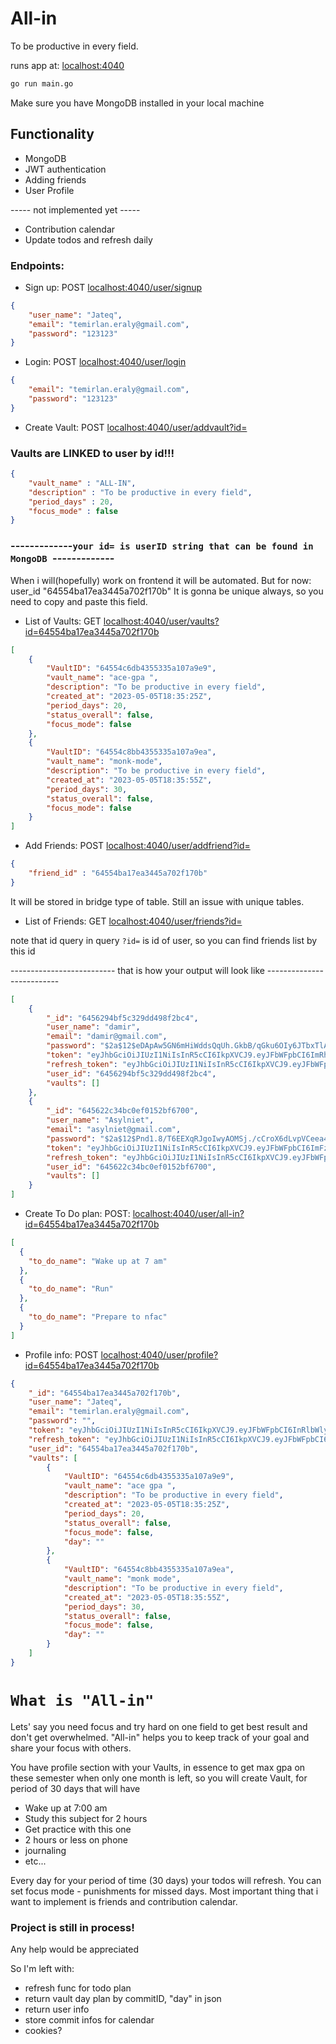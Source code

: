 # All-in

To be productive in every field.

runs app at: [localhost:4040](http://localhost:4040/)
```bash
go run main.go
```
Make sure you have MongoDB installed in your local machine
## Functionality
- MongoDB
- JWT authentication
- Adding friends
- User Profile

----- not implemented yet -----

- Contribution calendar 
- Update todos and refresh daily


### Endpoints:
- Sign up: POST [localhost:4040/user/signup](http://localhost:4040/user/signup)
```json
{
    "user_name": "Jateq",
    "email": "temirlan.eraly@gmail.com",
    "password": "123123"
}
```
- Login: POST [localhost:4040/user/login](http://localhost:4040/user/login)

```json
{   
    "email": "temirlan.eraly@gmail.com",
    "password": "123123"
}
```



- Create Vault: POST [localhost:4040/user/addvault?id=](http://localhost:4040/user/addvault?id=)



### Vaults are LINKED to user by id!!!
```json 
{
    "vault_name" : "ALL-IN",
    "description" : "To be productive in every field",
    "period_days" : 20,
    "focus_mode" : false
}
```
### -------------`your id= is userID string that can be found in MongoDB `-------------
When i will(hopefully) work on frontend it will be automated. But for now:
user_id
"64554ba17ea3445a702f170b" It is gonna be unique always, so you need to copy and paste this field.
- List of Vaults: GET [localhost:4040/user/vaults?id=64554ba17ea3445a702f170b](http://localhost:4040/user/vaults?id=64554ba17ea3445a702f170b)
```json
[
    {
        "VaultID": "64554c6db4355335a107a9e9",
        "vault_name": "ace-gpa ",
        "description": "To be productive in every field",
        "created_at": "2023-05-05T18:35:25Z",
        "period_days": 20,
        "status_overall": false,
        "focus_mode": false
    },
    {
        "VaultID": "64554c8bb4355335a107a9ea",
        "vault_name": "monk-mode",
        "description": "To be productive in every field",
        "created_at": "2023-05-05T18:35:55Z",
        "period_days": 30,
        "status_overall": false,
        "focus_mode": false
    }
]
```
- Add Friends: POST [localhost:4040/user/addfriend?id=](http://localhost:4040/user/addfriend?id=)
```json
{
    "friend_id" : "64554ba17ea3445a702f170b"
}
```
It will be stored in bridge type of table. Still an issue with unique tables.

- List of Friends: GET [localhost:4040/user/friends?id=](http://localhost:4040/user/friends?id=)

note that id query in query `?id=` is id of user, so you can find friends list by this id 

-------------------------- that is how your output will look like --------------------------
```json
[
    {
        "_id": "6456294bf5c329dd498f2bc4",
        "user_name": "damir",
        "email": "damir@gmail.com",
        "password": "$2a$12$eDApAw5GN6mHiWddsQqUh.GkbB/qGku6OIy6JTbxTlAjvRXfFR8lu",
        "token": "eyJhbGciOiJIUzI1NiIsInR5cCI6IkpXVCJ9.eyJFbWFpbCI6ImRhbWlyQGdtYWlsLmNvbSIsIlVzZXIiOiJkYW1pciIsIlVpZCI6IjY0NTYyOTRiZjVjMzI5ZGQ0OThmMmJjNCIsImV4cCI6MTY4MzQ1NDY2N30.os2J3MKs8PpM9_BaZjIcP8KH0iRjxgIKIXUc77vVGlo",
        "refresh_token": "eyJhbGciOiJIUzI1NiIsInR5cCI6IkpXVCJ9.eyJFbWFpbCI6IiIsIlVzZXIiOiIiLCJVaWQiOiIiLCJleHAiOjE2ODM0NTQ2Njd9.EJajWf1FCWB6nAjoGYWAX5PH-2FBvTKk1tuac737OVw",
        "user_id": "6456294bf5c329dd498f2bc4",
        "vaults": []
    },
    {
        "_id": "645622c34bc0ef0152bf6700",
        "user_name": "Asylniet",
        "email": "asylniet@gmail.com",
        "password": "$2a$12$Pnd1.8/T6EEXqRJgoIwyAOMSj./cCroX6dLvpVCeea4vCJVzp7Xhq",
        "token": "eyJhbGciOiJIUzI1NiIsInR5cCI6IkpXVCJ9.eyJFbWFpbCI6ImFzeWxuaWV0QGdtYWlsLmNvbSIsIlVzZXIiOiJBc3lsbmlldCIsIlVpZCI6IjY0NTYyMmMzNGJjMGVmMDE1MmJmNjcwMCIsImV4cCI6MTY4MzQ1Mjk5NX0.4DN2ydS8DbVTtiSojQ9ZpajpAkM2xtcgKRwNiERcwKU",
        "refresh_token": "eyJhbGciOiJIUzI1NiIsInR5cCI6IkpXVCJ9.eyJFbWFpbCI6IiIsIlVzZXIiOiIiLCJVaWQiOiIiLCJleHAiOjE2ODM0NTI5OTV9.Sj5b6ldwtSrF1eQvXzCgZBvT8r05KUCM_QqsfyPVbKg",
        "user_id": "645622c34bc0ef0152bf6700",
        "vaults": []
    }
]
```
- Create To Do plan: POST: [localhost:4040/user/all-in?id=64554ba17ea3445a702f170b](http://localhost:4040/user/all-in?id=64554ba17ea3445a702f170b)
```json
[
  {
    "to_do_name": "Wake up at 7 am"
  },
  {
    "to_do_name": "Run"
  },
  {
    "to_do_name": "Prepare to nfac"
  }
]

```

- Profile info: POST [localhost:4040/user/profile?id=64554ba17ea3445a702f170b](http://localhost:4040/user/profile?id=64554ba17ea3445a702f170b)
```json
{
    "_id": "64554ba17ea3445a702f170b",
    "user_name": "Jateq",
    "email": "temirlan.eraly@gmail.com",
    "password": "",
    "token": "eyJhbGciOiJIUzI1NiIsInR5cCI6IkpXVCJ9.eyJFbWFpbCI6InRlbWlybGFuLmVyYWx5QGdtYWlsLmNvbSIsIlVzZXIiOiJKYXRlcSIsIlVpZCI6IjY0NTU0YmExN2VhMzQ0NWE3MDJmMTcwYiIsImV4cCI6MTY4MzM5NzkyMX0.Kqsq_8A8p7DTcn_uiUd2ZD7dz_b3Phvc8RfIyGGB0fI",
    "refresh_token": "eyJhbGciOiJIUzI1NiIsInR5cCI6IkpXVCJ9.eyJFbWFpbCI6IiIsIlVzZXIiOiIiLCJVaWQiOiIiLCJleHAiOjE2ODMzOTc5MjF9.qKmVW30mI37asdBOZyk3udKyPUzh9pZRcAoiJnObdfU",
    "user_id": "64554ba17ea3445a702f170b",
    "vaults": [
        {
            "VaultID": "64554c6db4355335a107a9e9",
            "vault_name": "ace gpa ",
            "description": "To be productive in every field",
            "created_at": "2023-05-05T18:35:25Z",
            "period_days": 20,
            "status_overall": false,
            "focus_mode": false,
            "day": ""
        },
        {
            "VaultID": "64554c8bb4355335a107a9ea",
            "vault_name": "monk mode",
            "description": "To be productive in every field",
            "created_at": "2023-05-05T18:35:55Z",
            "period_days": 30,
            "status_overall": false,
            "focus_mode": false,
            "day": ""
        }
    ]
}
```

# `What is "All-in"`
Lets' say you need focus and try hard on one field to get best result and don't get overwhelmed.
"All-in" helps you to keep track of your goal and share your focus with others.

You have profile section with your Vaults, in essence to get max gpa on these semester when only one month is left, 
so you will create Vault, for period of 30 days
that will have 

- Wake up at 7:00 am
- Study this subject for 2 hours
- Get practice with this one
- 2 hours or less on phone
- journaling
- etc...

Every day for your period of time (30 days) your todos will refresh.
You can set focus mode - punishments for missed days. 
Most important thing that i want to implement is friends and contribution calendar.

### Project is still in process! 
Any help would be appreciated 

So I'm left with:
- refresh func for todo plan
- return vault day plan by commitID, "day" in json
- return user info
- store commit infos for calendar
- cookies?
